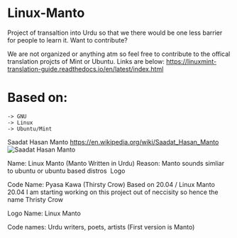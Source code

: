 # Linux-Manto
Project of transaltion into Urdu so that we there would be one less barrier for people to learn it. Want to contribute?

We are not organized or anything atm so feel free to contribute to the offical translation projcts of Mint or Ubuntu. Links are below:
https://linuxmint-translation-guide.readthedocs.io/en/latest/index.html


# Based on:
	-> GNU
	-> Linux
	-> Ubuntu/Mint

Saadat Hasan Manto
https://en.wikipedia.org/wiki/Saadat_Hasan_Manto  
![Saadat Hasan Manto](/Saadat_Hasan_Manto_photograph.jpg)

Name: Linux Manto (Manto Written in Urdu)
Reason: Manto sounds simliar to ubuntu or ubuntu based distros
 <image> Logo <image>

Code Name: Pyasa Kawa (Thirsty Crow) Based on 20.04 / Linux Manto 20.04
I am starting working on this project out of neccisity so hence the name Thristy Crow

Logo Name: Linux <urdu>Manto</urdu>

Code names: Urdu writers, poets, artists (First version is Manto)
